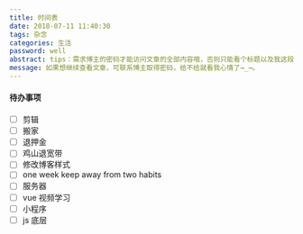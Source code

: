 ```yaml
---
title: 时间表
date: 2018-07-11 11:40:30
tags: 杂念
categories: 生活
password: well
abstract: tips：需求博主的密码才能访问文章的全部内容哦，否则只能看个标题以及我这段话。
message: 如果想继续查看文章，可联系博主取得密码，给不给就看我心情了→_→。
---
```


#### 待办事项

- [ ] 剪辑
- [ ] 搬家
- [ ] 退押金
- [ ] 鸡山退宽带
- [ ] 修改博客样式
- [ ] one week keep away from two habits
- [ ] 服务器
- [ ] vue 视频学习
- [ ] 小程序
- [ ] js 底层
